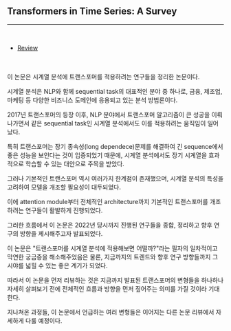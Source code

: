 ## Transformers in Time Series: A Survey
__________

<br>

- [Review](https://seollane22.tistory.com/21)

</br>

<br>
이 논문은 시계열 분석에 트랜스포머를 적용하려는 연구들을 정리한 논문이다.

시계열 분석은 NLP와 함께 sequential task의 대표적인 분야 중 하나로, 금융, 제조업, 마케팅 등 다양한 비즈니스 도메인에 응용되고 있는 분석 방법론이다.

2017년 트랜스포머의 등장 이후, NLP 분야에서 트랜스포머 알고리즘이 큰 성공을 이뤄나가면서 같은 sequential task인 시계열 분석에서도 이를 적용하려는 움직임이 일어났다. 

특히 트랜스포머는 장기 종속성(long dependece)문제를 해결하여 긴 sequence에서 좋은 성능을 보인다는 것이 입증되었기 때문에, 시계열 분석에서도 장기 시계열을 효과적으로 학습할 수 있는 대안으로 주목을 받았다.



그러나 기본적인 트랜스포머 역시 여러가지 한계점이 존재했으며, 시계열 분석의 특성을 고려하여 모델을 개조할 필요성이 대두되었다.

이에 attention module부터 전체적인 architecture까지 기본적인 트랜스포머를 개조하려는 연구들이 활발하게 진행되었다.



그러한 흐름에서 이 논문은 2022년 당시까지 진행된 연구들을 종합, 정리하고 향후 연구의 방향을 제시해주고자 발표되었다.

이 논문은 "트랜스포머를 시계열 분석에 적용해보면 어떨까?"라는 필자의 일차적이고 막연한 궁금증을 해소해주었음은 물론, 지금까지의 트렌드와 향후 연구 방향들까지 그 시야를 넓힐 수 있는 좋은 계기가 되었다.



따라서 이 논문을 먼저 리뷰하는 것은 지금까지 발표된 트랜스포머의 변형들을 하나하나 자세히 살펴보기 전에 전체적인 흐름과 방향을 먼저 짚어주는 의미를 가질 것이라 기대한다.



지나쳐온 과정들, 이 논문에서 언급하는 여러 변형들은 이어지는 다른 논문 리뷰에서 자세하게 다룰 예정이다.
</br>
